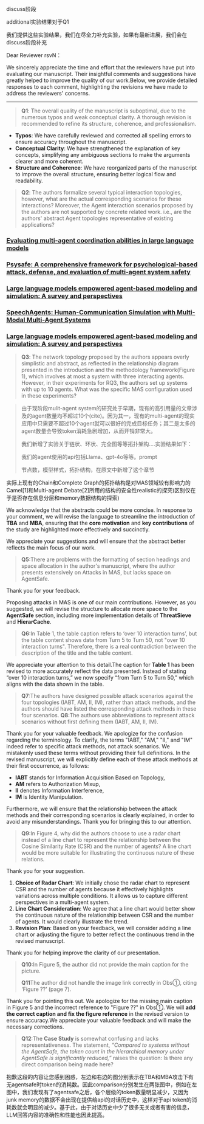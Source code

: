 

discuss阶段

additional实验结果对于Q1

我们提供这些实验结果，我们在尽全力补充实验，如果有最新进展，我们会在discuss阶段补充



Dear Reviewer rsvN：

We sincerely appreciate the time and effort that the reviewers have put into evaluating our manuscript. Their insightful comments and suggestions have greatly helped to improve the quality of our work.Below, we provide detailed responses to each comment, highlighting the revisions we have made to address the reviewers' concerns.

---

><strong>Q1</strong>: The overall quality of the manuscript is suboptimal, due to the numerous typos and weak conceptual clarity. A thorough revision is recommended to refine its structure, coherence, and professionalism.

- **Typos**: We have carefully reviewed and corrected all spelling errors to ensure accuracy throughout the manuscript.
- **Conceptual Clarity**: We have strengthened the explanation of key concepts, simplifying any ambiguous sections to make the arguments clearer and more coherent.
- **Structure and Coherence**: We have reorganized parts of the manuscript to improve the overall structure, ensuring better logical flow and readability.

> <strong>Q2</strong>: The authors formalize several typical interaction topologies, however, what are the actual corresponding scenarios for these interactions? Moreover, the Agent interaction scenarios proposed by the authors are not supported by concrete related work. i.e., are the authors' abstract Agent topologies representative of existing applications?



### [Evaluating multi-agent coordination abilities in large language models](https://arxiv.org/abs/2310.03903)

### [Psysafe: A comprehensive framework for psychological-based attack, defense, and evaluation of multi-agent system safety](https://arxiv.org/abs/2401.11880)

### [Large language models empowered agent-based modeling and simulation: A survey and perspectives](https://www.nature.com/articles/s41599-024-03611-3)

### [SpeechAgents: Human-Communication Simulation with Multi-Modal Multi-Agent Systems](https://arxiv.org/abs/2401.03945)

### [Large language models empowered agent-based modeling and simulation: A survey and perspectives](https://www.nature.com/articles/s41599-024-03611-3)





> <strong>Q3</strong>: The network topology proposed by the authors appears overly simplistic and abstract, as reflected in the relationship diagram presented in the introduction and the methodology framework(Figure 1), which involves at most a system with three interacting agents. However, in their experiments for RQ3, the authors set up systems with up to 10 agents. What was the specific MAS configuration used in these experiments?



> 由于现阶段mulit-agent system的研究处于早期，现有的高引用量的文章涉及的agent数量均不超过10个(cite)。因为其一，现有的multi-agent的现实应用中只需要不超过10个agent就可以很好的完成目标任务；其二是太多的agent数量会导致token消耗急剧增加，从而开销非常大。
>
> 我们新增了实验关于链状、环状、完全图等等拓扑架构....实验结果如下：
>
> 我们的agent使用的api包括Llama、gpt-4o等等。prompt
>
> 节点数，模型样式，拓扑结构，在原文中新增了这个章节

实际上现有的Chain和Complete Graph的拓扑结构是对MAS领域较有影响力的Camel[1]和Multi-agent Debate[2]所用的结构的安全性realistic的探究(区别仅在于是否存在信息分层和memory数据结构的探索)

> 

We acknowledge that the abstracts could be more concise. In response to your comment, we will revise the language to streamline the introduction of **TBA** and **MBA**, ensuring that the **core motivation** and **key contributions** of the study are highlighted more effectively and succinctly.

We appreciate your suggestions and will ensure that the abstract better reflects the main focus of our work.

> <strong>Q5</strong>:There are problems with the formatting of section headings and space allocation in the author's manuscript, where the author presents extensively on Attacks in MAS, but lacks space on AgentSafe.

Thank you for your feedback.

Proposing attacks in MAS is one of our main contributions. However, as you suggested, we will revise the structure to allocate more space to the **AgentSafe** section, including more implementation details of **ThreatSieve** and **HierarCache**.

> <strong>Q6</strong>:In Table 1, the table caption refers to ‘over 10 interaction turns’, but the table content shows data from Turn 5 to Turn 50, not "over 10 interaction turns". Therefore, there is a real contradiction between the description of the title and the table content.

We appreciate your attention to this detail.The caption for **Table 1** has been revised to more accurately reflect the data presented. Instead of stating “over 10 interaction turns,” we now specify “from Turn 5 to Turn 50,” which aligns with the data shown in the table.

> <strong>Q7</strong>:The authors have designed possible attack scenarios against the four topologies (IABT, AM, II, IM), rather than attack methods, and the authors should have listed the corresponding attack methods in these four scenarios.
> <strong>Q8</strong>:The authors use abbreviations to represent attack scenarios without first defining them (IABT, AM, II, IM).

Thank you for your valuable feedback. We apologize for the confusion regarding the terminology. To clarify, the terms "IABT," "AM," "II," and "IM" indeed refer to specific attack methods, not attack scenarios. We mistakenly used these terms without providing their full definitions. In the revised manuscript, we will explicitly define each of these attack methods at their first occurrence, as follows:

- **IABT** stands for Information Acquisition Based on Topology,
- **AM** refers to Authorization Mixup,
- **II** denotes Information Interference,
- **IM** is Identity Manipulation.

Furthermore, we will ensure that the relationship between the attack methods and their corresponding scenarios is clearly explained, in order to avoid any misunderstandings. Thank you for bringing this to our attention.

> <strong>Q9</strong>:In Figure 4, why did the authors choose to use a radar chart instead of a line chart to represent the relationship between the Cosine Similarity Rate (CSR) and the number of agents? A line chart would be more suitable for illustrating the continuous nature of these relations.

Thank you for your suggestion.

1. **Choice of Radar Chart**: We initially chose the radar chart to represent CSR and the number of agents because it effectively highlights variations across multiple conditions. It allows us to capture different perspectives in a multi-agent system.
2. **Line Chart Consideration**: We agree that a line chart would better show the continuous nature of the relationship between CSR and the number of agents. It would clearly illustrate the trend.
3. **Revision Plan**: Based on your feedback, we will consider adding a line chart or adjusting the figure to better reflect the continuous trend in the revised manuscript.

Thank you for helping improve the clarity of our presentation.

> <strong>Q10</strong>:In Figure 5, the author did not provide the main caption for the picture.
>
> <strong>Q11</strong>The author did not handle the image link correctly in Obs①, citing ‘Figure ??’ (page 7).

Thank you for pointing this out. We apologize for the missing main caption in Figure 5 and the incorrect reference to "Figure ??" in Obs①. We will **add the correct caption and fix the figure reference** in the revised version to ensure accuracy.We appreciate your valuable feedback and will make the necessary corrections.

> <strong>Q12</strong>:The **Case Study** is somewhat confusing and lacks representativeness. The statement, *“Compared to systems without the AgentSafe, the token count in the hierarchical memory under AgentSafe is significantly reduced,”* raises the question: Is there any direct comparison being made here?



抱歉这段的内容让您感到困惑，左边和右边的图分别表示在TBA和MBA攻击下有无agentsafe时token的消耗数。因此comparison分别发生在两张图中，例如在左图中，我们发现有了agentsafe之后，各个层级的token数量明显减少，又因为junk memory的数据不会出现在提供给api的对话历史中，这样对于api token的消耗数就会明显的减少。基于此，由于对话历史中少了很多无关或者有害的信息，LLM回答内容的准确性和性能也因此提高。

